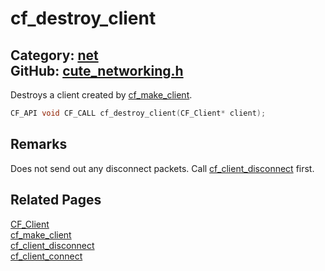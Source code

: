[](../header.md ':include')

# cf_destroy_client

Category: [net](/api_reference?id=net)  
GitHub: [cute_networking.h](https://github.com/RandyGaul/cute_framework/blob/master/include/cute_networking.h)  
---

Destroys a client created by [cf_make_client](/net/cf_make_client.md).

```cpp
CF_API void CF_CALL cf_destroy_client(CF_Client* client);
```

## Remarks

Does not send out any disconnect packets. Call [cf_client_disconnect](/net/cf_client_disconnect.md) first.

## Related Pages

[CF_Client](/net/cf_client.md)  
[cf_make_client](/net/cf_make_client.md)  
[cf_client_disconnect](/net/cf_client_disconnect.md)  
[cf_client_connect](/net/cf_client_connect.md)  
